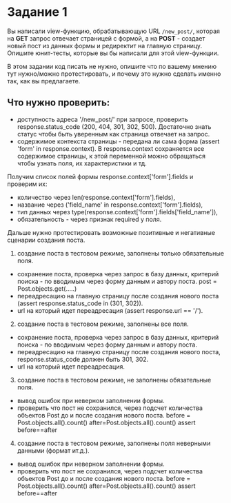 # Задание 1

Вы написали view-функцию, обрабатывающую URL `/new_post/`, которая на **GET** запрос отвечает страницей с формой, а на **POST** - создает новый пост из данных формы и редиректит на главную страницу.  
Опишите юнит-тесты, которые вы бы написали для этой view-функции.  

В этом задании код писать не нужно, опишите что по вашему мнению тут нужно/можно протестировать, и почему это нужно сделать именно так, как вы предлагаете.


## Что нужно проверить:

* доступность адреса '/new_post/' при запросе, проверить 
response.status_code (200, 404, 301, 302, 500). Достаточно знать статус чтобы быть уверенным как страница отвечает на запрос.
* содержимое контекста страницы - передана ли сама форма (assert 'form' in   response.context). В response.context сохраняется все содержимое страницы, к этой переменной можно обращаться чтобы узнать поля, их характеристики и тд.

Получим список полей формы response.context['form'].fields и проверим их:
- количество через len(response.context['form'].fields), 
- название через ('field_name' in response.context['form'].fields),
- тип данных через type(response.context['form'].fields['field_name']), 
- обязательность - через признак required у поля.

Дальше нужно протестировать возможные позитивные и негативные сценарии создания поста. 
1. создание поста в тестовом режиме, заполнены только обязательные поля. 
- сохранение поста, проверка через запрос в базу данных, критерий поиска - по вводимым через форму данным и автору поста.
  post = Post.objects.get(.....)
- переадресацию на главную страницу после создания нового поста (assert response.status_code in (301, 302)).
- url на который идет переадресация (assert response.url == '/').

2. создание поста в тестовом режиме, заполнены все поля. 
- сохранение поста, проверка через запрос в базу данных, критерий поиска - по вводимым через форму данным и автору поста.
- переадресацию на главную страницу после создания нового поста, response.status_code должен быть 301, 302.
- url на который идет переадресация.

3. создание поста в тестовом режиме, не заполнены обязательные поля. 
- вывод ошибок при неверном заполнении формы.
- проверить что пост не сохранился, через подсчет количества объектов Post до и после создания нового поста.
  before = Post.objects.all().count() after=Post.objects.all().count()
  assert before==after

4. создание поста в тестовом режиме, заполнены поля неверными данными (формат ит.д.). 
- вывод ошибок при неверном заполнении формы.
- проверить что пост не сохранился, через подсчет количества объектов Post до и после создания нового поста.
  before = Post.objects.all().count() after=Post.objects.all().count()
  assert before==after
